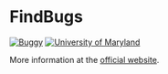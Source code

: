 # FindBugs

[![Buggy](http://findbugs.sourceforge.net/buggy-sm.png)](http://findbugs.sourceforge.net/)
[![University of Maryland](http://findbugs.sourceforge.net/informal.png)](http://www.umd.edu/)

More information at the [official website](http://findbugs.sourceforge.net).
